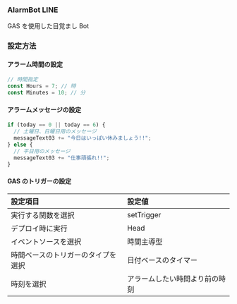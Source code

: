 ### AlarmBot LINE

GAS を使用した目覚まし Bot

### 設定方法

#### アラーム時間の設定

```js
// 時間指定
const Hours = 7; // 時
const Minutes = 10; // 分
```

#### アラームメッセージの設定

```js
if (today == 0 || today == 6) {
  // 土曜日、日曜日用のメッセージ
  messageText03 += "今日はいっぱい休みましょう!!";
} else {
  // 平日用のメッセージ
  messageText03 += "仕事頑張れ!!";
}
```

#### GAS のトリガーの設定

| 設定項目                           | 設定値                         |
| :--------------------------------- | :----------------------------- |
| 実行する関数を選択                 | setTrigger                     |
| デプロイ時に実行                   | Head                           |
| イベントソースを選択               | 時間主導型                     |
| 時間ベースのトリガーのタイプを選択 | 日付ベースのタイマー           |
| 時刻を選択                         | アラームしたい時間より前の時刻 |
